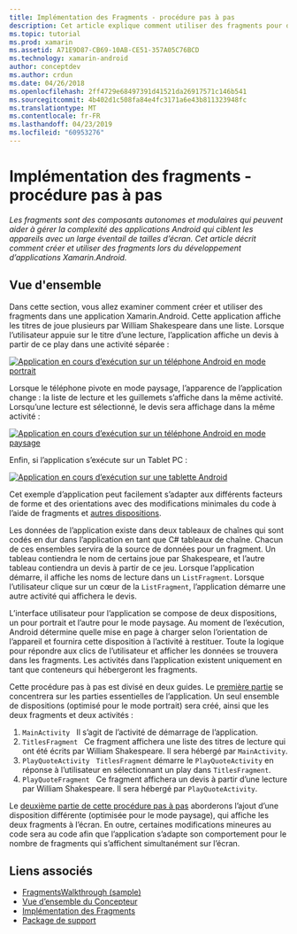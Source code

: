 ```yaml
---
title: Implémentation des Fragments - procédure pas à pas
description: Cet article explique comment utiliser des fragments pour développer des applications Xamarin.Android.
ms.topic: tutorial
ms.prod: xamarin
ms.assetid: A71E9D87-CB69-10AB-CE51-357A05C76BCD
ms.technology: xamarin-android
author: conceptdev
ms.author: crdun
ms.date: 04/26/2018
ms.openlocfilehash: 2ff4729e68497391d41521da26917571c146b541
ms.sourcegitcommit: 4b402d1c508fa84e4fc3171a6e43b811323948fc
ms.translationtype: MT
ms.contentlocale: fr-FR
ms.lasthandoff: 04/23/2019
ms.locfileid: "60953276"
---
```

# <a name="implementing-fragments---walkthrough"></a>Implémentation des fragments - procédure pas à pas

_Les fragments sont des composants autonomes et modulaires qui peuvent aider à gérer la complexité des applications Android qui ciblent les appareils avec un large éventail de tailles d’écran. Cet article décrit comment créer et utiliser des fragments lors du développement d’applications Xamarin.Android._

## <a name="overview"></a>Vue d'ensemble

Dans cette section, vous allez examiner comment créer et utiliser des fragments dans une application Xamarin.Android. Cette application affiche les titres de joue plusieurs par William Shakespeare dans une liste. Lorsque l’utilisateur appuie sur le titre d’une lecture, l’application affiche un devis à partir de ce play dans une activité séparée :

[![Application en cours d’exécution sur un téléphone Android en mode portrait](./images/intro-screenshot-phone-sml.png)](./images/intro-screenshot-phone.png#lightbox)

Lorsque le téléphone pivote en mode paysage, l’apparence de l’application change : la liste de lecture et les guillemets s’affiche dans la même activité. Lorsqu’une lecture est sélectionné, le devis sera affichage dans la même activité :

[![Application en cours d’exécution sur un téléphone Android en mode paysage](./images/intro-screenshot-phone-land-sml.png)](./images/intro-screenshot-phone-land.png#lightbox)

Enfin, si l’application s’exécute sur un Tablet PC :

[![Application en cours d’exécution sur une tablette Android](./images/intro-screenshot-tablet-sml.png)](./images/intro-screenshot-tablet.png#lightbox)

Cet exemple d’application peut facilement s’adapter aux différents facteurs de forme et des orientations avec des modifications minimales du code à l’aide de fragments et [autres dispositions](/xamarin/android/app-fundamentals/resources-in-android/alternate-resources).

Les données de l’application existe dans deux tableaux de chaînes qui sont codés en dur dans l’application en tant que C# tableaux de chaîne. Chacun de ces ensembles servira de la source de données pour un fragment.  Un tableau contiendra le nom de certains joue par Shakespeare, et l’autre tableau contiendra un devis à partir de ce jeu. Lorsque l’application démarre, il affiche les noms de lecture dans un `ListFragment`. Lorsque l’utilisateur clique sur un cœur de la `ListFragment`, l’application démarre une autre activité qui affichera le devis.

L’interface utilisateur pour l’application se compose de deux dispositions, un pour portrait et l’autre pour le mode paysage. Au moment de l’exécution, Android détermine quelle mise en page à charger selon l’orientation de l’appareil et fournira cette disposition à l’activité à restituer. Toute la logique pour répondre aux clics de l’utilisateur et afficher les données se trouvera dans les fragments. Les activités dans l’application existent uniquement en tant que conteneurs qui hébergeront les fragments.

Cette procédure pas à pas est divisé en deux guides. Le [première partie](./walkthrough.md) se concentrera sur les parties essentielles de l’application. Un seul ensemble de dispositions (optimisé pour le mode portrait) sera créé, ainsi que les deux fragments et deux activités :

1. `MainActivity` &nbsp; Il s’agit de l’activité de démarrage de l’application.
1. `TitlesFragment` &nbsp; Ce fragment affichera une liste des titres de lecture qui ont été écrits par William Shakespeare. Il sera hébergé par `MainActivity`.
1. `PlayQuoteActivity` &nbsp; `TitlesFragment` démarre le `PlayQuoteActivity` en réponse à l’utilisateur en sélectionnant un play dans `TitlesFragment`.
1. `PlayQuoteFragment` &nbsp; Ce fragment affichera un devis à partir d’une lecture par William Shakespeare. Il sera hébergé par `PlayQuoteActivity`.

Le [deuxième partie de cette procédure pas à pas](./walkthrough-landscape.md) aborderons l’ajout d’une disposition différente (optimisée pour le mode paysage), qui affiche les deux fragments à l’écran. En outre, certaines modifications mineures au code sera au code afin que l’application s’adapte son comportement pour le nombre de fragments qui s’affichent simultanément sur l’écran.

## <a name="related-links"></a>Liens associés

- [FragmentsWalkthrough (sample)](https://developer.xamarin.com/samples/monodroid/FragmentsWalkthrough/)
- [Vue d’ensemble du Concepteur](~/android/user-interface/android-designer/index.md)
- [Implémentation des Fragments](https://developer.android.com/guide/topics/fundamentals/fragments.html)
- [Package de support](https://developer.android.com/sdk/compatibility-library.html)

